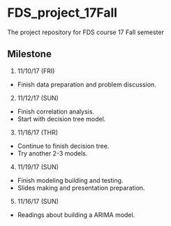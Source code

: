# FDS_project_17Fall
The project repository for FDS course 17 Fall semester

## Milestone
1. 11/10/17 (FRI)
- Finish data preparation and problem discussion. 
2. 11/12/17 (SUN)
- Finish correlation analysis.
- Start with decision tree model.
3. 11/16/17 (THR)
- Continue to finish decision tree.
- Try another 2-3 models.
4. 11/19/17 (SUN)
- Finish modeling building and testing.
- Slides making and presentation preparation.
5. 11/16/17 (SUN)
- Readings about building a ARIMA model.
